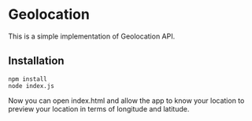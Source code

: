 # Geolocation

This is a simple implementation of Geolocation API.

## Installation

```
npm install
node index.js
```

Now you can open index.html and allow the app to know your location to preview your location in terms of longitude and latitude.
